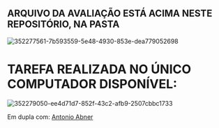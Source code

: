 ## ARQUIVO DA AVALIAÇÃO ESTÁ ACIMA NESTE REPOSITÓRIO, NA PASTA
![352277561-7b593559-5e48-4930-853e-dea779052698](https://github.com/user-attachments/assets/b0cfe44f-65fb-4084-be70-1546d18f528d)
# TAREFA REALIZADA NO ÚNICO COMPUTADOR DISPONÍVEL:
![352279050-ee4d71d7-852f-43c2-afb9-2507cbbc1733](https://github.com/user-attachments/assets/afef8a2c-54b4-44ee-aea6-24b47253bc89)

Em dupla com: <a href="https://github.com/frsmth"> Antonio Abner
